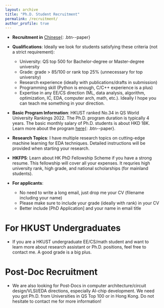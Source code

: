 ```yaml
---
layout: archive
title: "Ph.D. Student Recruitment"
permalink: /recruitment/
author_profile: true
---
```


* **Recruitment in** [Chinese](https://www.1point3acres.com/bbs/forum.php?mod=viewthread&tid=948482&page=1#pid17998340){: .btn--paper}

* **Qualifications**: Ideally we look for students satisfying these criteria (not a strict requirement): 
    * University: QS top 500 for Bachelor-degree or Master-degree university 
    * Grade: grade > 85/100 or rank top 25% (unnecessary for top university)  
    * Research experience (ideally with publications/drafts in submission)  
    * Programming skill (Python is enough, C/C++ experience is a plus)  
    * Expertise in any EE/CS direction (ML, data analysis, algorithm, optimization, IC, EDA, computer arch, math, etc.). Ideally I hope you can teach me something in your direction. 

* **Basic Program Information**: HKUST ranked No.34 in QS World University Rankings 2022. The Ph.D. program duration is typically 4 years. The basic monthly salary of Ph.D. students is about HKD 18K. Learn more about the program [here](https://prog-crs.ust.hk/pgprog/2022-23/mphil-phd-ece){: .btn--paper}.

* **Research Topics**: I have multiple research topics on cutting-edge machine learning for EDA techniques. Detailed instructions will be provided when starting your research.

* **HKFPS**: Learn about HK PhD Fellowship Scheme if you have a strong resume. This fellowship will cover all your expenses. It requries high university rank, high grade, and national scholarships (for mainland students).

* **For applicants**:
    * No need to write a long email, just drop me your CV (filename including your name) 
    * Please make sure to include your grade (ideally with rank) in your CV   
    * Better include [PhD Application] and your name in email title 

For HKUST Undergraduates
======
* If you are a HKUST undergraduate EE/CS/math student and want to learn more about research assistant or Ph.D. positions, feel free to contact me. A good grade is a big plus.


Post-Doc Recruitment
======
* We are also looking for Post-Docs in computer architecture/circuit design/VLSI/EDA directions, especially AI-chip development. We need you got Ph.D. from Universities in QS Top 100 or in Hong Kong. Do not hesitate to contact me for more information!



